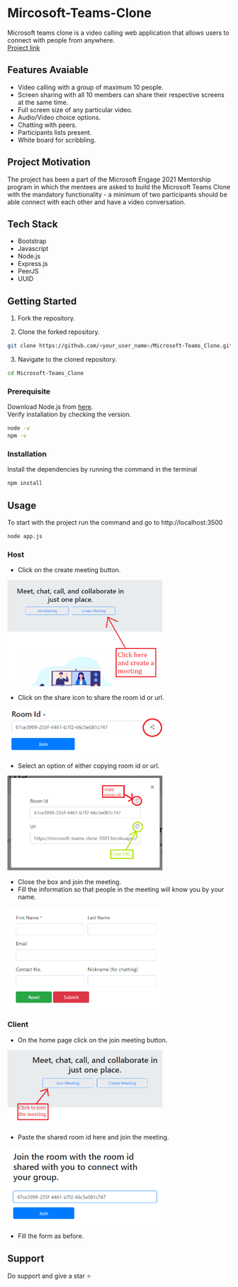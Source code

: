 # Mircosoft-Teams-Clone

Microsoft teams clone is a video calling web application that allows users to connect with people from anywhere.
<br>
[Project link](https://microsoft-teams-clone-5501.herokuapp.com/)

## Features Avaiable

- Video calling with a group of maximum 10 people.
- Screen sharing with all 10 members can share their respective screens at the same time.
- Full screen size of any particular video.
- Audio/Video choice options.
- Chatting with peers.
- Participants lists present.
- White board for scribbling.

## Project Motivation

The project has been a part of the Microsoft Engage 2021 Mentorship program in which the mentees are asked to build the Microsoft Teams Clone with the mandatory functionality - a minimum of two participants should be able connect with each other and have a video conversation.

## Tech Stack
- Bootstrap
- Javascript
- Node.js
- Express.js
- PeerJS
- UUID

## Getting Started

1. Fork the repository.
 
2. Clone the forked repository.
```bash
git clone https://github.com/<your_user_name>/Microsoft-Teams_Clone.git
```

3. Navigate to the cloned repository.
```bash
cd Microsoft-Teams_Clone
```

### Prerequisite

Download Node.js from [here](https://nodejs.org/en/download/).
<br>
Verify installation by checking the version.
```bash
node -v
npm -v
```

### Installation
Install the dependencies by running the command in the terminal
```bash
npm install
```

## Usage

To start with the project run the command and go to http://localhost:3500
```bash
node app.js
```
### Host

- Click on the create meeting button.
<img src="public/images/Page1.png" alt="Page-1" width="350"/>

- Click on the share icon to share the room id or url.
<img src="public/images/Page2.png" alt="Page-2" width="350"/>

- Select an option of either copying room id or url.
<img src="public/images/Page3.png" alt="Page-3" width="350"/>

- Close the box and join the meeting.
- Fill the information so that people in the meeting will know you by your name.
<img src="public/images/Page4.png" alt="Page-4" width="350"/>

### Client

- On the home page click on the join meeting button.
<img src="public/images/Page5.png" alt="Page-5" width="350"/>

- Paste the shared room id here and join the meeting. 
<img src="public/images/Page6.png" alt="Page-6" width="350"/>

- Fill the form as before.

## Support

Do support and give a star :star:
